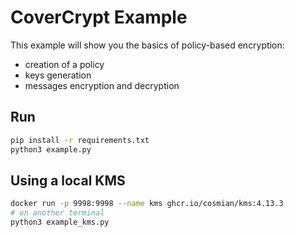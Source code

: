 # CoverCrypt Example

This example will show you the basics of policy-based encryption:

- creation of a policy
- keys generation
- messages encryption and decryption

## Run

```bash
pip install -r requirements.txt
python3 example.py
```

## Using a local KMS

```bash
docker run -p 9998:9998 --name kms ghcr.io/cosmian/kms:4.13.3
# on another terminal
python3 example_kms.py
```
